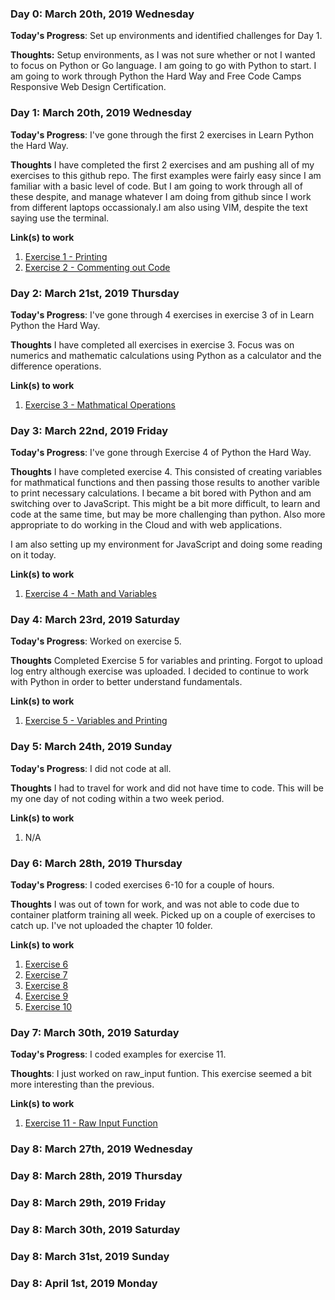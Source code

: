 ### Day 0: March 20th, 2019 Wednesday

**Today's Progress**: Set up environments and identified challenges for Day 1.

**Thoughts:** Setup environments, as I was not sure whether or not I wanted to focus on Python or Go language. I am going to go with Python to start. I am going to work through Python the Hard Way and Free Code Camps Responsive Web Design Certification.


### Day 1: March 20th, 2019 Wednesday

**Today's Progress**: I've gone through the first 2 exercises in Learn Python the Hard Way.

**Thoughts** I have completed the first 2 exercises and am pushing all of my exercises to this github repo. The first examples were fairly easy since I am familiar with a basic level of code. But I am going to work through all of these despite, and manage whatever I am doing from github since I work from different laptops occassionaly.I am also using VIM, despite the text saying use the terminal.

**Link(s) to work**
1. [Exercise 1 - Printing](https://github.com/McCoyAle/100-days-of-code/commit/2dcc7e1db77ff0f129652c5dc7f7fb8ce643ed15)
2. [Exercise 2 - Commenting out Code](https://github.com/McCoyAle/100-days-of-code/blob/master/python-hardway/ex2.py)


### Day 2: March 21st, 2019 Thursday

**Today's Progress**: I've gone through 4 exercises in exercise 3 of in Learn Python the Hard Way.

**Thoughts** I have completed all exercises in exercise 3. Focus was on numerics and mathematic calculations using Python as a calculator and the difference operations.

**Link(s) to work**
1. [Exercise 3 - Mathmatical Operations](https://github.com/McCoyAle/100-days-of-code/tree/master/python-hardway/ex3)


### Day 3: March 22nd, 2019 Friday

**Today's Progress**: I've gone through Exercise 4 of Python the Hard Way.

**Thoughts** I have completed exercise 4. This consisted of creating variables for mathmatical functions and then passing those results to another varible to print necessary calculations. I became a bit bored with Python and am switching over to JavaScript. This might be a bit more difficult, to learn and code at the same time, but may be more challenging than python. Also more appropriate to do working in the Cloud and with web applications.

I am also setting up my environment for JavaScript and doing some reading on it today. 

**Link(s) to work**
1. [Exercise 4 - Math and Variables](https://github.com/McCoyAle/100-days-of-code/blob/master/python-hardway/ex4/ex4.py)


### Day 4: March 23rd, 2019 Saturday

**Today's Progress**: Worked on exercise 5. 

**Thoughts** Completed Exercise 5 for variables and printing. Forgot to upload log entry although exercise was uploaded. I decided to continue to work with Python in order to better understand fundamentals. 

**Link(s) to work**

1. [Exercise 5 - Variables and Printing](https://github.com/McCoyAle/100-days-of-code/blob/master/python-hardway/ex5/ex5.py)


### Day 5: March 24th, 2019 Sunday

**Today's Progress**: I did not code at all.

**Thoughts** I had to travel for work and did not have time to code. This will be my one day of not coding within a two week period.

**Link(s) to work**

1. N/A


### Day 6: March 28th, 2019 Thursday

**Today's Progress**: I coded exercises 6-10 for a couple of hours.

**Thoughts** I was out of town for work, and was not able to code due to container platform training all week. Picked up on a couple of exercises to catch up. I've not uploaded the chapter 10 folder. 

**Link(s) to work**

1. [Exercise 6](https://github.com/McCoyAle/100-days-of-code/tree/master/python-hardway/ex6)
2. [Exercise 7](https://github.com/McCoyAle/100-days-of-code/tree/master/python-hardway/ex7)
3. [Exercise 8](https://github.com/McCoyAle/100-days-of-code/tree/master/python-hardway/ex8)
4. [Exercise 9](https://github.com/McCoyAle/100-days-of-code/tree/master/python-hardway/ex9)
5. [Exercise 10](https://github.com/McCoyAle/100-days-of-code/tree/master/python-hardway/ex10)


### Day 7: March 30th, 2019 Saturday

**Today's Progress**: I coded examples for exercise 11.

**Thoughts**: I just worked on raw_input funtion. This exercise seemed a bit more interesting than the previous. 

**Link(s) to work**

1. [Exercise 11 - Raw Input Function](https://github.com/McCoyAle/100-days-of-code/tree/master/python-hardway/ex11)


### Day 8: March 27th, 2019 Wednesday


### Day 8: March 28th, 2019 Thursday


### Day 8: March 29th, 2019 Friday


### Day 8: March 30th, 2019 Saturday


### Day 8: March 31st, 2019 Sunday


### Day 8: April 1st, 2019 Monday


